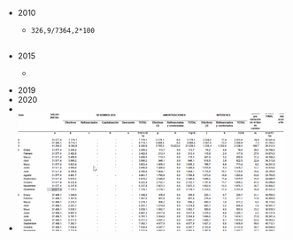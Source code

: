- 2010
	- ```calc
	  326,9/7364,2*100
	  
	  
	  ```
- 2015
	- ```calc
	  
	  ```
- 2019
- 2020
-
- ![image.png](../assets/image_1642466710060_0.png)